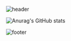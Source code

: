 <!--
### Hi there 👋

**jade0819/jade0819** is a ✨ _special_ ✨ repository because its `README.md` (this file) appears on your GitHub profile.

Here are some ideas to get you started:

- 🔭 I’m currently working on ...
- 🌱 I’m currently learning ...
- 👯 I’m looking to collaborate on ...
- 🤔 I’m looking for help with ...
- 💬 Ask me about ...
- 📫 How to reach me: ...
- 😄 Pronouns: ...
- ⚡ Fun fact: ...
-->

<!-- ![header](https://capsule-render.vercel.app/api?type=cylinder&color=0:33EDC6,50:86A8E7,100:D16BA5&height=200&section=header&text=Hi!%20I'm%20jade%20=☽&fontColor=ffffff&fontSize=70&desc=front-end%20developer&descSize=30&descAlignY=80&animation=twinkling) -->
![header](https://capsule-render.vercel.app/api?type=cylinder&color=0:FFE5F1,50:C0DEFF,100:ADA2FF&height=200&section=header&text=Hi!%20I'm%20jade%20=☽&fontColor=ffffff&fontSize=70&desc=front-end%20developer&descSize=30&descAlignY=80&animation=twinkling)

![Anurag's GitHub stats](https://github-readme-stats.vercel.app/api?username=jade0819&show_icons=true&hide=issues,contribs&bg_color=F9BF52&border_color=F9BF52&title_color=ffffff&text_color=ffffff&icon_color=ffffff&border_radius=7)

![footer](https://capsule-render.vercel.app/api?type=waving&color=0:BEFFF7,50:9EDDFF,100:6499E9&height=220&section=footer)
